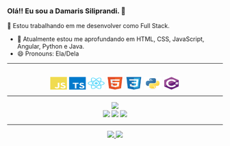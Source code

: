 ### Olá!! Eu sou a Damaris Siliprandi. 👋

 🔭 Estou trabalhando em me desenvolver como Full Stack.
- 🌱 Atualmente estou me aprofundando em HTML, CSS, JavaScript, Angular, Python e Java. 
- 😄 Pronouns: Ela/Dela


***
 <div align="center" style="display: inline_block"><br>
 
  <img align="center" alt="siliprandi-Js" height="30" width="40" src="https://raw.githubusercontent.com/devicons/devicon/master/icons/javascript/javascript-plain.svg">
  <img align="center" alt="siliprandi-Ts" height="30" width="40" src="https://raw.githubusercontent.com/devicons/devicon/master/icons/typescript/typescript-plain.svg">
  <img align="center" alt="siliprandi-React" height="30" width="40" src="https://raw.githubusercontent.com/devicons/devicon/master/icons/react/react-original.svg">
  <img align="center" alt="siliprandi-HTML" height="30" width="40" src="https://raw.githubusercontent.com/devicons/devicon/master/icons/html5/html5-original.svg">
  <img align="center" alt="siliprandi-CSS" height="30" width="40" src="https://raw.githubusercontent.com/devicons/devicon/master/icons/css3/css3-original.svg">
  <img align="center" alt="siliprandi-Python" height="30" width="40" src="https://raw.githubusercontent.com/devicons/devicon/master/icons/python/python-original.svg">
  <img align="center" alt="siliprandi-Csharp" height="30" width="40" src="https://raw.githubusercontent.com/devicons/devicon/master/icons/csharp/csharp-original.svg">
  </div>

***
   <div align="center">
   <img height="380em" src="https://c.tenor.com/YG_Jz4QQFNIAAAAC/pixel-art-room.gif">
   </div>
   <div align="center">
   <a href="https://https://www.linkedin.com/in/damaris-siliprandi-3aa1411b0/" target="_blank"><img src="https://img.shields.io/badge/-LinkedIn-%230077B5?style=for-the-badge&logo=linkedin&logoColor=white" target="_blank"></a>
   <a href="https://www.instagram.com/silihabreu/" target="_blank"><img src="https://img.shields.io/badge/-Instagram-%23E4405F?style=for-the-badge&logo=instagram&logoColor=white" target="_blank"></a>
   <a href = "mailto:silihabreu@gmail.com"><img src="https://img.shields.io/badge/-Gmail-%23333?style=for-the-badge&logo=gmail&logoColor=white" target="_blank"></a>
   
</div>

***
  
  <div align="center">
  <a href="https://github.com/Siliprandi">
  <img height="180em" src="https://github-readme-stats.vercel.app/api?username=siliprandi&show_icons=true&theme=dracula&include_all_commits=true&count_private=true"/>
  <img height="180em" src="https://github-readme-stats.vercel.app/api/top-langs/?username=siliprandi&layout=compact&langs_count=7&theme=dracula"/>
   
  
  </div>


